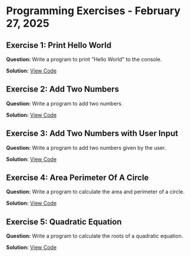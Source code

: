 # Programming Exercises - February 27, 2025

## Exercise 1: Print Hello World

**Question:** Write a program to print "Hello World" to the console.

**Solution:** [View Code](HelloWorld.cpp)

## Exercise 2: Add Two Numbers

**Question:** Write a program to add two numbers.

**Solution:** [View Code](AddTwoNumbers.cpp)

## Exercise 3: Add Two Numbers with User Input

**Question:** Write a program to add two numbers given by the user.

**Solution:** [View Code](AddTwoNumbersManual.cpp)

## Exercise 4: Area Perimeter Of A Circle

**Question:** Write a program to calculate the area and perimeter of a circle.

**Solution:** [View Code](AreaPerimeterCircle.cpp)

## Exercise 5: Quadratic Equation

**Question:** Write a program to calculate the roots of a quadratic equation.

**Solution:** [View Code](QuadraticEqn.cpp)
